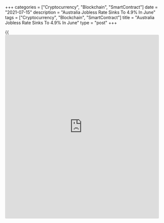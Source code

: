 +++
categories = ["Cryptocurrency", "Blockchain", "SmartContract"]
date = "2021-07-15"
description = "Australia Jobless Rate Sinks To 4.9% In June"
tags = ["Cryptocurrency", "Blockchain", "SmartContract"]
title = "Australia Jobless Rate Sinks To 4.9% In June"
type = "post"
+++

{{<iframe id="large-banner" src="https://www.bounty.group/#slide=23.0" width="100%" height="600" scrolling="no" style="border: 0px solid rgb(216, 221, 230); border-radius: 3px;">}}

The unemployment rate in Australia came in at a seasonally adjusted 4.9
percent in June, the Australian Bureau of Statistics said on Thursday.

That was beneath expectations for 5.0 percent and down from 5.1 percent
in May.

The Australian [economy][1] added 29.100 jobs last month - shy of
forecasts for the addition of 30,000 jobs following the increase of
115,200 jobs in the previous month.

The participation rate was 66.2 percent - missing forecasts for 66.3
percent but unchanged from the May reading.

For comments and feedback [contact](https://www.playgroundfx.com/contact/): editorial@rtt[news](https://www.letsplayfx.com/blog/forex-news-website/).com

[Economic News][1]

 **What parts of the world are seeing the best (and worst) economic
performances lately? Click[here][2] to check out our [Econ Scorecard][2]
and find out! See up-to-the-moment [ranking](https://www.playgroundfx.com/blog/crypto-exchange-ranking/)s for the best and worst
performers in [GDP][2], [unemployment rate][3], [inflation][4] and much
more.**

   1. www.rtt[news](https://www.letsplayfx.com/blog/forex-news-website/).com/Content/EconomicNews.aspx
   2. www.rtt[news](https://www.letsplayfx.com/blog/forex-news-website/).com/economic-scorecard/world-rank/GDP/highest-performance.aspx
   3. www.rtt[news](https://www.letsplayfx.com/blog/forex-news-website/).com/economic-scorecard/world-rank/unemployment-rate/lowest-performance.aspx
   4. www.rtt[news](https://www.letsplayfx.com/blog/forex-news-website/).com/economic-scorecard/world-rank/CPI/highest-performance.aspx